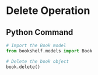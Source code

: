# Delete Operation

## Python Command
```python
# Import the Book model
from bookshelf.models import Book

# Delete the book object
book.delete()
